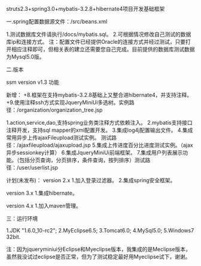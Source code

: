 struts2.3+spring3.0+mybatis-3.2.8+hibernate4项目开发基础框架


一.spring配置数据源文件：/src/beans.xml

1.测试数据库文件请执行/docs/mybatis.sql。
2.可根据情况修改自己测试的数据库ip和连接方式。
注：配置文件已经提供Oracle的连接方式并经过测试，只要打开相应注释即可，但相关表的建立还需要您自己完成。目前提供的数据库测试数据为Mysql5.0版。


二.版本

ssm version v1.3 功能

新增：
+8.框架在支持mybatis-3.2.8基础上又整合进hibernate4，并支持注释。
+9.使用注释ssh方式实现JqueryMiniUi多选树。实例路径：/organization/organization_tree.jsp

1.action,service,dao,支持spring业务类注释方式依赖注入。 
2.mybatis支持接口注释开发，支持sql mapper的xml配置开发。 
3.集成log4j配置输出文件。 
4.集成常用异步上传ajaxFileupload测试实例。 测试路径：/ajaxfileupload/ajaxupload.jsp
5.集成上传进度百分比进度测试实例。（ajax异步sessionkey计算）
6.集成JqueryMiniUi前端框架。
7.集成用户列表展示功能。（包括分页查询，分页排序，条件查询，按列排序）测试路径：/user/userlist.jsp


计划(未发布)：
version 2.x
1.加入登录过滤器。
2.集成spring安全框架。

version 3.x
1.集成hibernate。

version 4.x
1.加入maven管理。

三：运行环境

1.JDK "1.6.0_10-rc2";
2.MyEclipse6.5;
3.Tomcat6.0;
4.MySql5.0;
5.Windows7 32bit.

注：因为jqueryminiui分Eclipse和Myeclipse版本，我集成的是Meclipse版本，虽然我没试过eclipse是否正常，但为了测试稳定最好用Myeclipse试下，谢谢。
